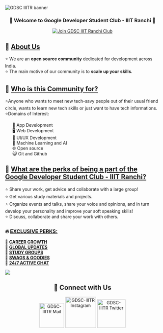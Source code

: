 ![GDSC IIITR banner](https://user-images.githubusercontent.com/91786465/214116027-37d5b769-6293-4eef-b210-b9b502a4ecbc.png)

<h3 align="center">
🎉 Welcome to Google Developer Student Club - IIIT Ranchi 🎉
</h3>

<a href="https://gdsc.community.dev/indian-institute-of-information-technology-ranchi/">
<p align="center">
  <img src="https://img.shields.io/badge/Join%20Club-24a0ed?style=for-the-badge&logo=Join%20Club&logoColor=white" alt="Join GDSC IIIT Ranchi Club" />
</p>
</a>

<h2>📌 <ins>About Us</ins></h2>
<p>
    ⭐ We are an <b>open source community</b> dedicated for development across India. <br>
    ⭐ The main motive of our community is to <b>scale up your skills.</b> <br>
</p>


<h2>📌 <ins>Who is this Community for?</ins></h2>
<p>
    ⭐Anyone who wants to meet new tech-savy people out of their usual friend circle, wants to learn new tech skills or just want to have tech informations. <br>
    ⭐Domains of Interest:
    <ul>       
        📱 App Development <br> 
        🖥️ Web Development <br> 
        🎨 UI/UX Development <br> 
        🧠 Machine Learning and AI <br> 
        🌐 Open source <br>
        😺 Git and Github <br>
    </ul>
    </p>
    
    
    
<h2>📌 <ins>What are the perks of being a part of the Google Developer Student Club - IIIT Ranchi?</ins></h2>
<p>
    ⭐ Share your work, get advice and collaborate with a large group! <br> 
    ⭐ Get various study materials and  projects. <br> 
    ⭐ Organize events and talks, share your voice and opinions, and in turn develop your personality and improve your soft speaking skills! <br>
    ⭐ Discuss, collaborate and share your work with others.
<br> 
    <h3>🔥 <ins>EXCLUSIVE PERKS:</ins></h3>
    🚀 <b><ins>CAREER GROWTH</ins></b> <br>
    🚀 <b><ins>GLOBAL UPDATES</ins></b> <br>
    🚀 <b><ins>STUDY GROUPS</ins></b> <br>
    🚀 <b><ins>SWAGS & GOODIES</ins></b> <br>
    🚀 <b><ins>24/7 ACTIVE CHAT</ins></b> <br>
</p>

![](https://user-images.githubusercontent.com/73097560/115834477-dbab4500-a447-11eb-908a-139a6edaec5c.gif)

<div align="center">
    
<h2 align="center"> 🔗 Connect with Us </h2>
    
[<img alt="GDSC-IIITR Mail" width="80px" src="https://img.shields.io/badge/-Gmail-000000?logo=gmail&Color=0A66C2&style=flat-square" />](mailto:dsciiitr@gmail.com)
    [<img alt="GDSC-IIITR Instagram" width="100px" src="https://img.shields.io/badge/-Instagram-000000?logo=instagram&Color=0A66C2&style=flat-square" />](https://www.instagram.com/dsciiitr/)
    [<img alt="GDSC-IIITR Twitter" width="92px" src="https://img.shields.io/badge/-Twitter-000000?logo=twitter&Color=0A66C2&style=flat-square" />](https://twitter.com/dsciiitr)
    
</div>
